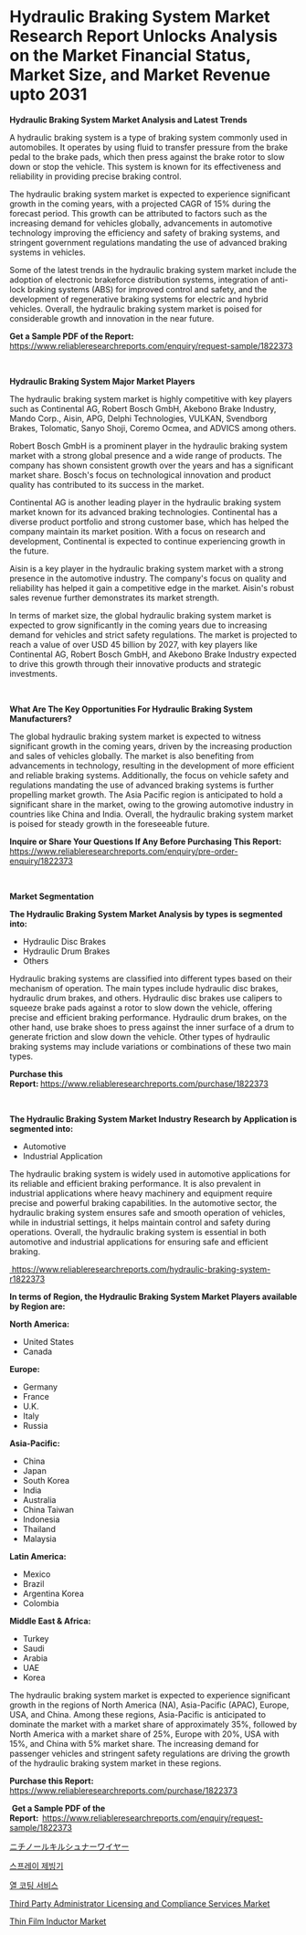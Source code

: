 <p><h1>Hydraulic Braking System Market Research Report Unlocks Analysis on the Market Financial Status, Market Size, and Market Revenue upto 2031</h1></p><p><strong>Hydraulic Braking System Market Analysis and Latest Trends</strong></p>
<p><p>A hydraulic braking system is a type of braking system commonly used in automobiles. It operates by using fluid to transfer pressure from the brake pedal to the brake pads, which then press against the brake rotor to slow down or stop the vehicle. This system is known for its effectiveness and reliability in providing precise braking control.</p><p>The hydraulic braking system market is expected to experience significant growth in the coming years, with a projected CAGR of 15% during the forecast period. This growth can be attributed to factors such as the increasing demand for vehicles globally, advancements in automotive technology improving the efficiency and safety of braking systems, and stringent government regulations mandating the use of advanced braking systems in vehicles.</p><p>Some of the latest trends in the hydraulic braking system market include the adoption of electronic brakeforce distribution systems, integration of anti-lock braking systems (ABS) for improved control and safety, and the development of regenerative braking systems for electric and hybrid vehicles. Overall, the hydraulic braking system market is poised for considerable growth and innovation in the near future.</p></p>
<p><strong>Get a Sample PDF of the Report:&nbsp;</strong> <a href="https://www.reliableresearchreports.com/enquiry/request-sample/1822373">https://www.reliableresearchreports.com/enquiry/request-sample/1822373</a></p>
<p>&nbsp;</p>
<p><strong>Hydraulic Braking System Major Market Players</strong></p>
<p><p>The hydraulic braking system market is highly competitive with key players such as Continental AG, Robert Bosch GmbH, Akebono Brake Industry, Mando Corp., Aisin, APG, Delphi Technologies, VULKAN, Svendborg Brakes, Tolomatic, Sanyo Shoji, Coremo Ocmea, and ADVICS among others. </p><p>Robert Bosch GmbH is a prominent player in the hydraulic braking system market with a strong global presence and a wide range of products. The company has shown consistent growth over the years and has a significant market share. Bosch's focus on technological innovation and product quality has contributed to its success in the market.</p><p>Continental AG is another leading player in the hydraulic braking system market known for its advanced braking technologies. Continental has a diverse product portfolio and strong customer base, which has helped the company maintain its market position. With a focus on research and development, Continental is expected to continue experiencing growth in the future.</p><p>Aisin is a key player in the hydraulic braking system market with a strong presence in the automotive industry. The company's focus on quality and reliability has helped it gain a competitive edge in the market. Aisin's robust sales revenue further demonstrates its market strength.</p><p>In terms of market size, the global hydraulic braking system market is expected to grow significantly in the coming years due to increasing demand for vehicles and strict safety regulations. The market is projected to reach a value of over USD 45 billion by 2027, with key players like Continental AG, Robert Bosch GmbH, and Akebono Brake Industry expected to drive this growth through their innovative products and strategic investments.</p></p>
<p>&nbsp;</p>
<p><strong>What Are The Key Opportunities For Hydraulic Braking System Manufacturers?</strong></p>
<p><p>The global hydraulic braking system market is expected to witness significant growth in the coming years, driven by the increasing production and sales of vehicles globally. The market is also benefiting from advancements in technology, resulting in the development of more efficient and reliable braking systems. Additionally, the focus on vehicle safety and regulations mandating the use of advanced braking systems is further propelling market growth. The Asia Pacific region is anticipated to hold a significant share in the market, owing to the growing automotive industry in countries like China and India. Overall, the hydraulic braking system market is poised for steady growth in the foreseeable future.</p></p>
<p><strong>Inquire or Share Your Questions If Any Before Purchasing This Report:</strong> <a href="https://www.reliableresearchreports.com/enquiry/pre-order-enquiry/1822373">https://www.reliableresearchreports.com/enquiry/pre-order-enquiry/1822373</a></p>
<p>&nbsp;</p>
<p><strong>Market Segmentation</strong></p>
<p><strong>The Hydraulic Braking System Market Analysis by types is segmented into:</strong></p>
<p><ul><li>Hydraulic Disc Brakes</li><li>Hydraulic Drum Brakes</li><li>Others</li></ul></p>
<p><p>Hydraulic braking systems are classified into different types based on their mechanism of operation. The main types include hydraulic disc brakes, hydraulic drum brakes, and others. Hydraulic disc brakes use calipers to squeeze brake pads against a rotor to slow down the vehicle, offering precise and efficient braking performance. Hydraulic drum brakes, on the other hand, use brake shoes to press against the inner surface of a drum to generate friction and slow down the vehicle. Other types of hydraulic braking systems may include variations or combinations of these two main types.</p></p>
<p><strong>Purchase this Report:&nbsp;</strong><a href="https://www.reliableresearchreports.com/purchase/1822373">https://www.reliableresearchreports.com/purchase/1822373</a></p>
<p>&nbsp;</p>
<p><strong>The Hydraulic Braking System Market Industry Research by Application is segmented into:</strong></p>
<p><ul><li>Automotive</li><li>Industrial Application</li></ul></p>
<p><p>The hydraulic braking system is widely used in automotive applications for its reliable and efficient braking performance. It is also prevalent in industrial applications where heavy machinery and equipment require precise and powerful braking capabilities. In the automotive sector, the hydraulic braking system ensures safe and smooth operation of vehicles, while in industrial settings, it helps maintain control and safety during operations. Overall, the hydraulic braking system is essential in both automotive and industrial applications for ensuring safe and efficient braking.</p></p>
<p><a href="https://www.reliableresearchreports.com/hydraulic-braking-system-r1822373">&nbsp;https://www.reliableresearchreports.com/hydraulic-braking-system-r1822373</a></p>
<p><strong>In terms of Region, the Hydraulic Braking System Market Players available by Region are:</strong></p>
<p>
    <p> <strong> North America: </strong>
        <ul>
            <li>United States</li>
            <li>Canada</li>
        </ul>
        </p> 
    <p> <strong> Europe: </strong>
        <ul>
            <li>Germany</li>
            <li>France</li>
            <li>U.K.</li>
            <li>Italy</li>
            <li>Russia</li>
        </ul>
        </p> 
    <p> <strong> Asia-Pacific: </strong>
        <ul>
            <li>China</li>
            <li>Japan</li>
            <li>South Korea</li>
            <li>India</li>
            <li>Australia</li>
            <li>China Taiwan</li>
            <li>Indonesia</li>
            <li>Thailand</li>
            <li>Malaysia</li>
        </ul>
        </p> 
    <p> <strong> Latin America: </strong>
        <ul>
            <li>Mexico</li>
            <li>Brazil</li>
            <li>Argentina Korea</li>
            <li>Colombia</li>
        </ul>
        </p> 
    <p> <strong> Middle East & Africa: </strong>
        <ul>
            <li>Turkey</li>
            <li>Saudi</li>
            <li>Arabia</li>
            <li>UAE</li>
            <li>Korea</li>
        </ul>
    </p>
    </p>
<p><p>The hydraulic braking system market is expected to experience significant growth in the regions of North America (NA), Asia-Pacific (APAC), Europe, USA, and China. Among these regions, Asia-Pacific is anticipated to dominate the market with a market share of approximately 35%, followed by North America with a market share of 25%, Europe with 20%, USA with 15%, and China with 5% market share. The increasing demand for passenger vehicles and stringent safety regulations are driving the growth of the hydraulic braking system market in these regions.</p></p>
<p><strong>Purchase this Report: </strong><a href="https://www.reliableresearchreports.com/purchase/1822373">https://www.reliableresearchreports.com/purchase/1822373</a></p>
<p>&nbsp;<strong>Get a Sample PDF of the Report:&nbsp;&nbsp;</strong><a href="https://www.reliableresearchreports.com/enquiry/request-sample/1822373">https://www.reliableresearchreports.com/enquiry/request-sample/1822373</a></p>
<p><strong></strong></p>
<p><p><a href="https://github.com/TerrellConn/Market-Research-Report-List-1/blob/main/4124266121536.md">ニチノールキルシュナーワイヤー</a></p><p><a href="https://github.com/mpodehpw07370073/Market-Research-Report-List-2/blob/main/9613879113500.md">스프레이 제빙기</a></p><p><a href="https://github.com/TobyKub4685/Market-Research-Report-List-2/blob/main/2204069113501.md">열 코팅 서비스</a></p><p><a href="https://github.com/cameroneffertz/Market-Research-Report-List-1/blob/main/third-party-administrator-licensing-and-compliance-services-market.md">Third Party Administrator Licensing and Compliance Services Market</a></p><p><a href="https://github.com/mbisetmhermsr/Market-Research-Report-List-3/blob/main/thin-film-inductor-market.md">Thin Film Inductor Market</a></p></p>